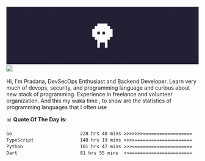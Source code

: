 ![banner](.github/banner.gif)
<img src="https://user-images.githubusercontent.com/73097560/115834477-dbab4500-a447-11eb-908a-139a6edaec5c.gif"></p>

Hi, I'm Pradana, DevSecOps Enthusiast and Backend Developer. Learn very much of devops, security, and programming language and curious about new stack of programming. Experience in freelance and volunteer organization. And this my waka time , to show are the statistics of programming languages that I often use

📊 **Quote Of The Day is:**
<!--START_SECTION:waka-->

```txt
Go                         228 hrs 48 mins >>>>>>>==================   27.25 %
TypeScript                 148 hrs 19 mins >>>>=====================   17.66 %
Python                     101 hrs 47 mins >>>======================   12.12 %
Dart                       81 hrs 55 mins  >>=======================   09.76 %
```

<!--END_SECTION:waka-->
